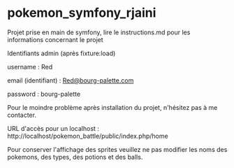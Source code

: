 # pokemon_symfony_rjaini
Projet prise en main de symfony, lire le instructions.md pour les informations concernant le projet

Identifiants admin (après fixture:load)

username : Red

email (identifiant) : Red@bourg-palette.com

password : bourg-palette

Pour le moindre problème après installation du projet, n'hésitez pas à me contacter.

URL d'accès pour un localhost : http://localhost/pokemon_battle/public/index.php/home

Pour conserver l'affichage des sprites 
veuillez ne pas modifier les noms des pokemons, des types, des potions et des balls.
